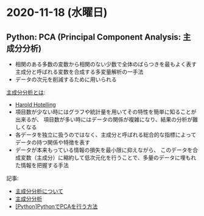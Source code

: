 # 2020-11-18 (水曜日)

## Python: PCA (Principal Component Analysis: 主成分分析)

- 相関のある多数の変数から相関のない少数で全体のばらつきを最もよく表す主成分と呼ばれる変数を合成する多変量解析の一手法
- データの次元を削減するために用いられる

[主成分分析とは](http://www.gifu-nct.ac.jp/elec/deguchi/sotsuron/hayashi_ad2/node23.html):

- [Harold Hotelling](https://en.wikipedia.org/wiki/Harold_Hotelling)
- 項目数が少ない時にはグラフや統計量を用いてその特性を簡単に知ることが出来るが、 項目数が多い時にはデータの関係が複雑になり、結果の分析が難しくなる
- 各データを独立に扱うのではなく、主成分と呼ばれる総合的な指標によってデータの持つ関係や特徴を表す
- データが本来もっている情報の損失を最小限に抑えながら、 このデータを合成変数（主成分）に縮約して低次元化を行うことで、多量のデータに埋もれた情報を把握する手法


記事:

- [主成分分析について](https://qiita.com/jamojisan/items/8940cf46d4eba71b3ea3)
- [主成分分析](https://qiita.com/maskot1977/items/294e78388e4a08780adf)
- [[Python]PythonでPCAを行う方法](https://qiita.com/supersaiakujin/items/138c0d8e6511735f1f45)